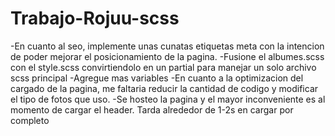 # Trabajo-Rojuu-scss
-En cuanto al seo, implemente unas cunatas etiquetas meta con la intencion de poder mejorar el posicionamiento de la pagina.
-Fusione el albumes.scss con el style.scss convirtiendolo en un partial para manejar un solo archivo scss principal
-Agregue mas variables
-En cuanto a la optimizacion del cargado de la pagina, me faltaria reducir la cantidad de codigo y modificar el tipo de fotos que uso.
-Se hosteo la pagina y el mayor inconveniente es al momento de cargar el header. Tarda alrededor de 1-2s en cargar por completo
